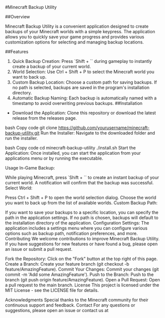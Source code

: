 #Minecraft Backup Utility

##Overview

Minecraft Backup Utility is a convenient application designed to create backups of your Minecraft worlds with a simple keypress. The application allows you to quickly save your game progress and provides various customization options for selecting and managing backup locations.

##Features
1. Quick Backup Creation: Press `Shift + `` during gameplay to instantly create a backup of your current world.
2. World Selection: Use Ctrl + Shift + P to select the Minecraft world you want to back up.
3. Custom Backup Location: Choose a custom path for saving backups. If no path is selected, backups are saved in the program's installation directory.
4. Automatic Backup Naming: Each backup is automatically named with a timestamp to avoid overwriting previous backups.
##Installation
- Download the Application: Clone this repository or download the latest release from the releases page.

bash
Copy code
git clone https://github.com/yourusername/minecraft-backup-utility.git
Run the Installer: Navigate to the downloaded folder and run the installer.

bash
Copy code
cd minecraft-backup-utility
./install.sh
Start the Application: Once installed, you can start the application from your applications menu or by running the executable.

Usage
In-Game Backup:

While playing Minecraft, press `Shift + `` to create an instant backup of your current world. A notification will confirm that the backup was successful.
Select World:

Press Ctrl + Shift + P to open the world selection dialog. Choose the world you want to back up from the list of available worlds.
Custom Backup Path:

If you want to save your backups to a specific location, you can specify the path in the application settings. If no path is chosen, backups will default to the installation directory of the application.
Configuration
Settings:
The application includes a settings menu where you can configure various options such as backup path, notification preferences, and more.
Contributing
We welcome contributions to improve Minecraft Backup Utility. If you have suggestions for new features or have found a bug, please open an issue or submit a pull request.

Fork the Repository: Click on the "Fork" button at the top right of this page.
Create a Branch: Create your feature branch (git checkout -b feature/AmazingFeature).
Commit Your Changes: Commit your changes (git commit -m 'Add some AmazingFeature').
Push to the Branch: Push to the branch (git push origin feature/AmazingFeature).
Open a Pull Request: Open a pull request to the main branch.
License
This project is licensed under the MIT License - see the LICENSE file for details.

Acknowledgments
Special thanks to the Minecraft community for their continuous support and feedback.
Contact
For any questions or suggestions, please open an issue or contact us at 
